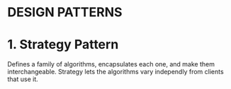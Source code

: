 # DESIGN PATTERNS 
# 1. Strategy Pattern
  Defines a family of algorithms, encapsulates each one, and make them interchangeable. Strategy lets the algorithms vary independly from clients that use it. 
		
